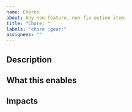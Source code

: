 ```yaml
---
name: Chores
about: Any non-feature, non-fix action item.
title: "Chore: "
labels: "chore :gear:"
assignees: ""
---
```


## Description

<!-- (Required): What are we doing? -->

## What this enables

<!-- (Required): Why are we doing this? -->

## Impacts

<!-- (Optional): System or people that will be affected -->
